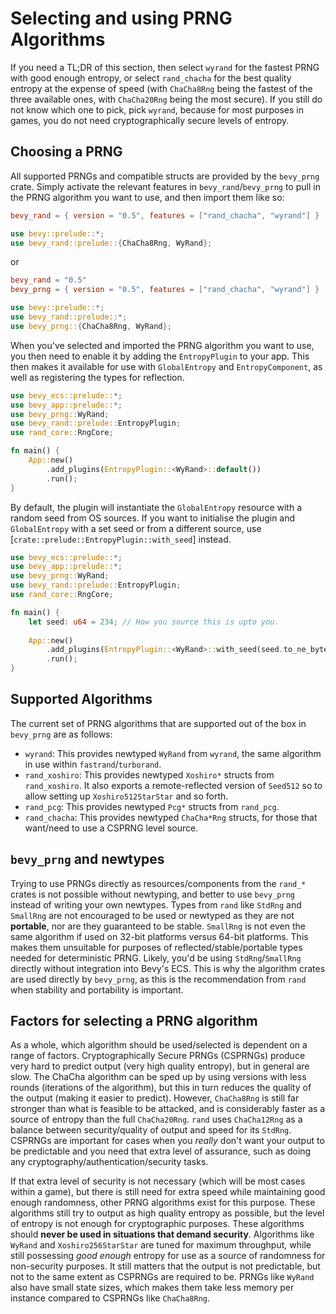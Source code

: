 # Selecting and using PRNG Algorithms

If you need a TL;DR of this section, then select `wyrand` for the fastest PRNG with good enough entropy, or select `rand_chacha` for the best quality entropy at the expense of speed (with `ChaCha8Rng` being the fastest of the three available ones, with `ChaCha20Rng` being the most secure). If you still do not know which one to pick, pick `wyrand`, because for most purposes in games, you do not need cryptographically secure levels of entropy.

## Choosing a PRNG

All supported PRNGs and compatible structs are provided by the `bevy_prng` crate. Simply activate the relevant features in `bevy_rand`/`bevy_prng` to pull in the PRNG algorithm you want to use, and then import them like so:

```toml
bevy_rand = { version = "0.5", features = ["rand_chacha", "wyrand"] }
```
```rust ignore
use bevy::prelude::*;
use bevy_rand::prelude::{ChaCha8Rng, WyRand};
```
or
```toml
bevy_rand = "0.5"
bevy_prng = { version = "0.5", features = ["rand_chacha", "wyrand"] }
```
```rust ignore
use bevy::prelude::*;
use bevy_rand::prelude::*;
use bevy_prng::{ChaCha8Rng, WyRand};
```

When you've selected and imported the PRNG algorithm you want to use, you then need to enable it by adding the `EntropyPlugin` to your app. This then makes it available for use with `GlobalEntropy` and `EntropyComponent`, as well as registering the types for reflection.

```rust
use bevy_ecs::prelude::*;
use bevy_app::prelude::*;
use bevy_prng::WyRand;
use bevy_rand::prelude::EntropyPlugin;
use rand_core::RngCore;

fn main() {
    App::new()
        .add_plugins(EntropyPlugin::<WyRand>::default())
        .run();
}
```

By default, the plugin will instantiate the `GlobalEntropy` resource with a random seed from OS sources. If you want to initialise the plugin and `GlobalEntropy` with a set seed or from a different source, use [`crate::prelude::EntropyPlugin::with_seed`] instead.

```rust
use bevy_ecs::prelude::*;
use bevy_app::prelude::*;
use bevy_prng::WyRand;
use bevy_rand::prelude::EntropyPlugin;
use rand_core::RngCore;

fn main() {
    let seed: u64 = 234; // How you source this is upto you.
    
    App::new()
        .add_plugins(EntropyPlugin::<WyRand>::with_seed(seed.to_ne_bytes()))
        .run();
}
```

## Supported Algorithms

The current set of PRNG algorithms that are supported out of the box in `bevy_prng` are as follows:

- `wyrand`: This provides newtyped `WyRand` from `wyrand`, the same algorithm in use within `fastrand`/`turborand`.
- `rand_xoshiro`: This provides newtyped `Xoshiro*` structs from `rand_xoshiro`. It also exports a remote-reflected version of `Seed512` so to allow setting up `Xoshiro512StarStar` and so forth.
- `rand_pcg`: This provides newtyped `Pcg*` structs from `rand_pcg`.
- `rand_chacha`: This provides newtyped `ChaCha*Rng` structs, for those that want/need to use a CSPRNG level source.

## `bevy_prng` and newtypes

Trying to use PRNGs directly as resources/components from the `rand_*` crates is not possible without newtyping, and better to use `bevy_prng` instead of writing your own newtypes. Types from `rand` like `StdRng` and `SmallRng` are not encouraged to be used or newtyped as they are not **portable**, nor are they guaranteed to be stable. `SmallRng` is not even the same algorithm if used on 32-bit platforms versus 64-bit platforms. This makes them unsuitable for purposes of reflected/stable/portable types needed for deterministic PRNG. Likely, you'd be using `StdRng`/`SmallRng` directly without integration into Bevy's ECS. This is why the algorithm crates are used directly by `bevy_prng`, as this is the recommendation from `rand` when stability and portability is important.

## Factors for selecting a PRNG algorithm

As a whole, which algorithm should be used/selected is dependent on a range of factors. Cryptographically Secure PRNGs (CSPRNGs) produce very hard to predict output (very high quality entropy), but in general are slow. The ChaCha algorithm can be sped up by using versions with less rounds (iterations of the algorithm), but this in turn reduces the quality of the output (making it easier to predict). However, `ChaCha8Rng` is still far stronger than what is feasible to be attacked, and is considerably faster as a source of entropy than the full `ChaCha20Rng`. `rand` uses `ChaCha12Rng` as a balance between security/quality of output and speed for its `StdRng`. CSPRNGs are important for cases when you _really_ don't want your output to be predictable and you need that extra level of assurance, such as doing any cryptography/authentication/security tasks.

If that extra level of security is not necessary (which will be most cases within a game), but there is still need for extra speed while maintaining good enough randomness, other PRNG algorithms exist for this purpose. These algorithms still try to output as high quality entropy as possible, but the level of entropy is not enough for cryptographic purposes. These algorithms should **never be used in situations that demand security**. Algorithms like `WyRand` and `Xoshiro256StarStar` are tuned for maximum throughput, while still possessing _good enough_ entropy for use as a source of randomness for non-security purposes. It still matters that the output is not predictable, but not to the same extent as CSPRNGs are required to be. PRNGs like `WyRand` also have small state sizes, which makes them take less memory per instance compared to CSPRNGs like `ChaCha8Rng`.

